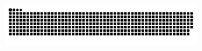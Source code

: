 ![GitHub Snake Animation Dark](https://github.com/Thalesrup/Thalesrup/blob/gh-pages/github-snake-dark.svg)

